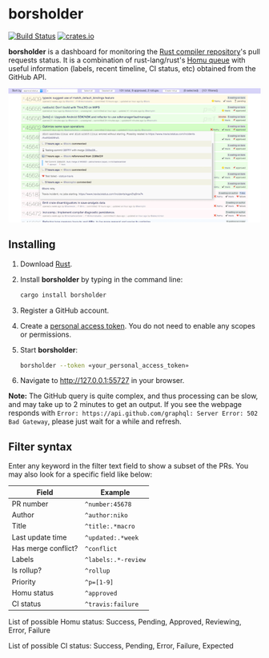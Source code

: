 borsholder
==========

[![Build Status](https://travis-ci.org/kennytm/borsholder.svg?branch=master)](https://travis-ci.org/kennytm/borsholder)
[![crates.io](https://img.shields.io/crates/v/borsholder.svg)](https://crates.io/crates/borsholder)

**borsholder** is a dashboard for monitoring the [Rust compiler repository]'s pull requests status.
It is a combination of rust-lang/rust's [Homu queue] with useful information (labels, recent timeline,
CI status, etc) obtained from the GitHub API.

![](doc/preview.png)

Installing
----------

1. Download [Rust].
2. Install **borsholder** by typing in the command line:

    ```sh
    cargo install borsholder
    ```

3. Register a GitHub account.
4. Create a [personal access token]. You do not need to enable any scopes or permissions.
5. Start **borsholder**:

    ```sh
    borsholder --token «your_personal_access_token»
    ```

6. Navigate to <http://127.0.0.1:55727> in your browser.

**Note:** The GitHub query is quite complex, and thus processing can be slow, and may take up to 2
minutes to get an output. If you see the webpage responds with
`Error: https://api.github.com/graphql: Server Error: 502 Bad Gateway`, please just wait for a while
and refresh.

Filter syntax
-------------

Enter any keyword in the filter text field to show a subset of the PRs. You may also look for a
specific field like below:

| Field                 | Example               |
|-----------------------|-----------------------|
| PR number             | `^number:45678`       |
| Author                | `^author:niko`        |
| Title                 | `^title:.*macro`      |
| Last update time      | `^updated:.*week`     |
| Has merge conflict?   | `^conflict`           |
| Labels                | `^labels:.*-review`   |
| Is rollup?            | `^rollup`             |
| Priority              | `^p=[1-9]`            |
| Homu status           | `^approved`           |
| CI status             | `^travis:failure`     |

List of possible Homu status: Success, Pending, Approved, Reviewing, Error, Failure

List of possible CI status: Success, Pending, Error, Failure, Expected

[Rust]: https://rustup.rs/
[Rust compiler repository]: https://github.com/rust-lang/rust
[Homu queue]: https://buildbot2.rust-lang.org/homu/queue/rust
[personal access token]: https://help.github.com/articles/creating-a-personal-access-token-for-the-command-line/